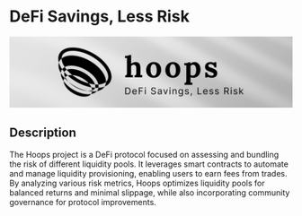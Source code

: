 # DeFi Savings, Less Risk

![Alt text](https://raw.githubusercontent.com/Daktic/consensus2024/main/Github_Banner.png)

## Description

The Hoops project is a DeFi protocol focused on assessing and bundling the risk of different liquidity pools. It leverages smart contracts to automate and manage liquidity provisioning, enabling users to earn fees from trades. By analyzing various risk metrics, Hoops optimizes liquidity pools for balanced returns and minimal slippage, while also incorporating community governance for protocol improvements.
